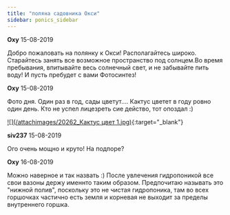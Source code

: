 ```yaml
---
title: "поляна садовника Окси"
sidebar: ponics_sidebar
---
```


**Oxy** 15-08-2019

Добро пожаловать на полянку к Окси! Располагайтесь широко. Старайтесь занять все возможное пространство под солнцем.Во время пребывания, впитывайте весь солнечный свет, и не забывайте пить воду! И пусть пребудет с вами Фотосинтез!


**Oxy** 15-08-2019

Фото дня. Один раз в год, сады цветут.... Кактус цветет в году ровно один день. Кто не успел лицезреть сие действо, тот опоздал :) 

[![](/attachimages/20262_Кактус цвет 1.jpg)](https://t.me/ponics_ru_files/19894){:target="_blank"}

**siv237** 15-08-2019

Ого очень мощно и круто! На подпоре?


**Oxy** 16-08-2019

Можно наверное и так назвать :) После увлечения гидропоникой все свои вазоны держу именнто таким образом. Предпочитаю называть это "нижной полив", поскольку это не чистая гидропоника, там во всех горшочках частично есть земля и корневая не выходит за пределы внутреннего горшка.


